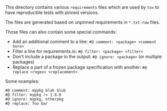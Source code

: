 This directory contains various `requirements` files which are used by `tox` to
have reproducible tests with pinned versions.

The files are generated based on unpinned requirements in `*.txt-raw` files.

Those files can also contain some special commands:

- Add an additional comment to a line: `#@ comment: <package> <comment here>`
- Filter a line for requirements.io: `#@ filter: <package> <filter>`
- Don't include a package in the output: `#@ ignore: <package>` (or multiple packages)
- Replace a part of a frozen package specification with another: `#@ replace <regex> <replacement>`

Some examples:

```
#@ comment: mypkg blah blub
#@ filter: mypkg != 1.0.0
#@ ignore: mypkg, otherpkg
#@ replace: foo bar
```
